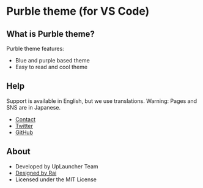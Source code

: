 # Purble theme (for VS Code)

## What is Purble theme?
Purble theme features:
* Blue and purple based theme
* Easy to read and cool theme

## Help
Support is available in English, but we use translations.
Warning: Pages and SNS are in Japanese.

* [Contact](https://www.uplauncher.net/contact.html)
* [Twitter](https://twitter.com/uplaunchers)
* [GitHub](https://github.com/uplauncher)

## About

* Developed by UpLauncher Team
* [Designed by Rai](https://twitter.com/raidesuuu)
* Licensed under the MIT License
